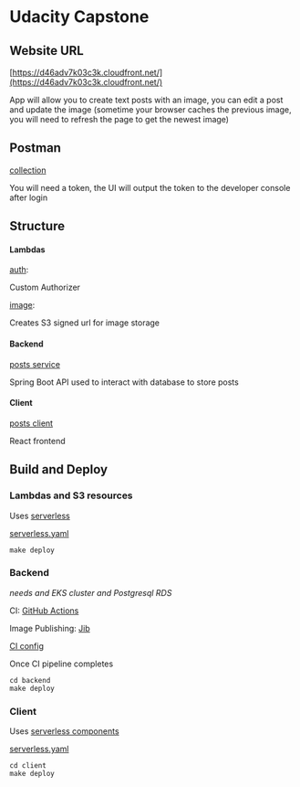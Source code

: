 # Udacity Capstone

## Website URL

[https://d46adv7k03c3k.cloudfront.net/](https://d46adv7k03c3k.cloudfront.net/)

App will allow you to create text posts with an image, you can edit a post and update the image (sometime your 
browser caches the previous image, you will need to refresh the page to get the newest image) 

## Postman

[collection](capstone.postman_collection.json)

You will need a token, the UI will output the token to the developer console after login

## Structure

#### Lambdas
[auth](lambda/functions/auth):

Custom Authorizer

[image](lambda/functions/image):

Creates S3 signed url for image storage

#### Backend

[posts service](backend)

Spring Boot API used to interact with database to store posts

#### Client

[posts client](client)

React frontend

## Build and Deploy

### Lambdas and S3 resources

Uses [serverless](https://www.serverless.com/framework/docs/providers/aws/guide/serverless.yml/)

[serverless.yaml](serverless.yml)

`make deploy`

### Backend

*needs and EKS cluster and Postgresql RDS*

CI: [GitHub Actions](https://github.com/features/actions) 

Image Publishing: [Jib](https://github.com/GoogleContainerTools/jib)

[CI config](.github/workflows/gradle-publish.yml)

Once CI pipeline completes
```
cd backend
make deploy
```

### Client

Uses [serverless components](https://github.com/serverless/components)

[serverless.yaml](client/serverless.yml)

```
cd client
make deploy
```

